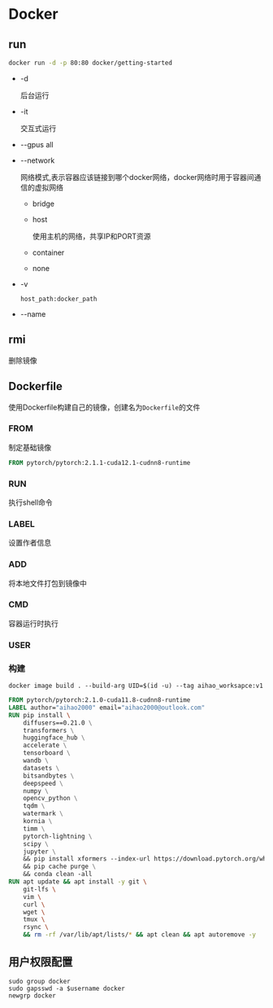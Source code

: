 # Docker

## run

```bash
docker run -d -p 80:80 docker/getting-started
```

- -d

  后台运行

- -it

  交互式运行

- --gpus all

- --network

  网络模式,表示容器应该链接到哪个docker网络，docker网络时用于容器间通信的虚拟网络

  - bridge
  
  - host
  
    使用主机的网络，共享IP和PORT资源
  
  - container
  
  - none
  
- -v

  ```shell
  host_path:docker_path
  ```

- --name

## rmi

删除镜像

## Dockerfile

使用Dockerfile构建自己的镜像，创建名为```Dockerfile```的文件

### FROM

制定基础镜像

```dockerfile
FROM pytorch/pytorch:2.1.1-cuda12.1-cudnn8-runtime
```

### RUN

执行shell命令

### LABEL

设置作者信息

### ADD

将本地文件打包到镜像中

### CMD

容器运行时执行

### USER

### 构建

```shell
docker image build . --build-arg UID=$(id -u) --tag aihao_worksapce:v1
```



```dockerfile
FROM pytorch/pytorch:2.1.0-cuda11.8-cudnn8-runtime
LABEL author="aihao2000" email="aihao2000@outlook.com"
RUN pip install \ 
    diffusers==0.21.0 \
    transformers \
    huggingface_hub \
    accelerate \
    tensorboard \
    wandb \
    datasets \
    bitsandbytes \
    deepspeed \
    numpy \
    opencv_python \
    tqdm \
    watermark \
    kornia \
    timm \
    pytorch-lightning \
    scipy \
    jupyter \
    && pip install xformers --index-url https://download.pytorch.org/whl/cu118 \
    && pip cache purge \
    && conda clean -all
RUN apt update && apt install -y git \
    git-lfs \
    vim \
    curl \
    wget \
    tmux \
    rsync \
    && rm -rf /var/lib/apt/lists/* && apt clean && apt autoremove -y
```

## 用户权限配置

```shell
sudo group docker
sudo gapsswd -a $username docker
newgrp docker
```

